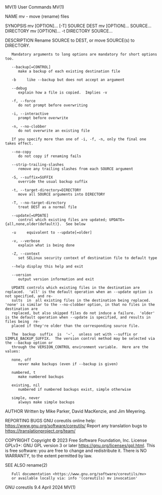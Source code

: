 MV(1)									 User Commands									 MV(1)

NAME
       mv - move (rename) files

SYNOPSIS
       mv [OPTION]... [-T] SOURCE DEST
       mv [OPTION]... SOURCE... DIRECTORY
       mv [OPTION]... -t DIRECTORY SOURCE...

DESCRIPTION
       Rename SOURCE to DEST, or move SOURCE(s) to DIRECTORY.

       Mandatory arguments to long options are mandatory for short options too.

       --backup[=CONTROL]
	      make a backup of each existing destination file

       -b     like --backup but does not accept an argument

       --debug
	      explain how a file is copied.  Implies -v

       -f, --force
	      do not prompt before overwriting

       -i, --interactive
	      prompt before overwrite

       -n, --no-clobber
	      do not overwrite an existing file

       If you specify more than one of -i, -f, -n, only the final one takes effect.

       --no-copy
	      do not copy if renaming fails

       --strip-trailing-slashes
	      remove any trailing slashes from each SOURCE argument

       -S, --suffix=SUFFIX
	      override the usual backup suffix

       -t, --target-directory=DIRECTORY
	      move all SOURCE arguments into DIRECTORY

       -T, --no-target-directory
	      treat DEST as a normal file

       --update[=UPDATE]
	      control which existing files are updated; UPDATE={all,none,older(default)}.  See below

       -u     equivalent to --update[=older]

       -v, --verbose
	      explain what is being done

       -Z, --context
	      set SELinux security context of destination file to default type

       --help display this help and exit

       --version
	      output version information and exit

       UPDATE controls which existing files in the destination are replaced.  'all' is the default operation when an --update option is not specified, and re‐
       sults  in  all existing files in the destination being replaced.	 'none' is similar to the --no-clobber option, in that no files in the destination are
       replaced, but also skipped files do not induce a failure.  'older' is the default operation when --update is specified, and results in files being  re‐
       placed if they're older than the corresponding source file.

       The  backup  suffix  is	'~',  unless set with --suffix or SIMPLE_BACKUP_SUFFIX.	 The version control method may be selected via the --backup option or
       through the VERSION_CONTROL environment variable.  Here are the values:

       none, off
	      never make backups (even if --backup is given)

       numbered, t
	      make numbered backups

       existing, nil
	      numbered if numbered backups exist, simple otherwise

       simple, never
	      always make simple backups

AUTHOR
       Written by Mike Parker, David MacKenzie, and Jim Meyering.

REPORTING BUGS
       GNU coreutils online help: <https://www.gnu.org/software/coreutils/>
       Report any translation bugs to <https://translationproject.org/team/>

COPYRIGHT
       Copyright © 2023 Free Software Foundation, Inc.	License GPLv3+: GNU GPL version 3 or later <https://gnu.org/licenses/gpl.html>.
       This is free software: you are free to change and redistribute it.  There is NO WARRANTY, to the extent permitted by law.

SEE ALSO
       rename(2)

       Full documentation <https://www.gnu.org/software/coreutils/mv>
       or available locally via: info '(coreutils) mv invocation'

GNU coreutils 9.4							  April 2024									 MV(1)
